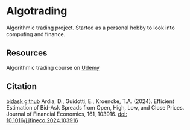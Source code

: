 # Algotrading
 Algorithmic trading project. Started as a personal hobby to look into computing and finance.


## Resources
Algorithmic trading course on [Udemy](https://www.udemy.com/course/algorithmic-trading-with-python-and-machine-learning/)

## Citation
[bidask github](https://github.com/eguidotti/bidask)
Ardia, D., Guidotti, E., Kroencke, T.A. (2024). Efficient Estimation of Bid-Ask Spreads from Open, High, Low, and Close Prices. Journal of Financial Economics, 161, 103916. [doi: 10.1016/j.jfineco.2024.103916](https://doi.org/10.1016/j.jfineco.2024.103916)